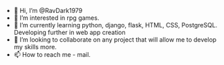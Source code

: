 - 👋 Hi, I’m @RavDark1979
- 👀 I’m interested in rpg games.
- 🌱 I’m currently learning python, django, flask, HTML, CSS, PostgreSQL. Developing further in web app creation
- 💞️ I’m looking to collaborate on any project that will allow me to develop my skills more.
- 📫 How to reach me - mail.

<!---
RavDark1979/RavDark1979 is a ✨ special ✨ repository because its `README.md` (this file) appears on your GitHub profile.
You can click the Preview link to take a look at your changes.
--->
